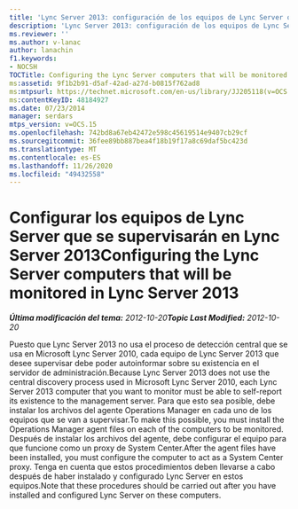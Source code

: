 ```yaml
---
title: 'Lync Server 2013: configuración de los equipos de Lync Server que se supervisarán'
description: 'Lync Server 2013: configuración de los equipos de Lync Server que se van a supervisar.'
ms.reviewer: ''
ms.author: v-lanac
author: lanachin
f1.keywords:
- NOCSH
TOCTitle: Configuring the Lync Server computers that will be monitored
ms:assetid: 9f1b2b91-d5af-42ad-a27d-b0815f762ad8
ms:mtpsurl: https://technet.microsoft.com/en-us/library/JJ205118(v=OCS.15)
ms:contentKeyID: 48184927
ms.date: 07/23/2014
manager: serdars
mtps_version: v=OCS.15
ms.openlocfilehash: 742bd8a67eb42472e598c45619514e9407cb29cf
ms.sourcegitcommit: 36fee89bb887bea4f18b19f17a8c69daf5bc423d
ms.translationtype: MT
ms.contentlocale: es-ES
ms.lasthandoff: 11/26/2020
ms.locfileid: "49432558"
---
```

# <a name="configuring-the-lync-server-computers-that-will-be-monitored-in-lync-server-2013"></a><span data-ttu-id="ec875-103">Configurar los equipos de Lync Server que se supervisarán en Lync Server 2013</span><span class="sxs-lookup"><span data-stu-id="ec875-103">Configuring the Lync Server computers that will be monitored in Lync Server 2013</span></span>

<div data-xmlns="http://www.w3.org/1999/xhtml">

<div class="topic" data-xmlns="http://www.w3.org/1999/xhtml" data-msxsl="urn:schemas-microsoft-com:xslt" data-cs="https://msdn.microsoft.com/">

<div data-asp="https://msdn2.microsoft.com/asp">



</div>

<div id="mainSection">

<div id="mainBody"><span data-ttu-id="ec875-104">

<span> </span></span><span class="sxs-lookup"><span data-stu-id="ec875-104">

<span> </span></span></span>

<span data-ttu-id="ec875-105">_**Última modificación del tema:** 2012-10-20_</span><span class="sxs-lookup"><span data-stu-id="ec875-105">_**Topic Last Modified:** 2012-10-20_</span></span>

<span data-ttu-id="ec875-106">Puesto que Lync Server 2013 no usa el proceso de detección central que se usa en Microsoft Lync Server 2010, cada equipo de Lync Server 2013 que desee supervisar debe poder autoinformar sobre su existencia en el servidor de administración.</span><span class="sxs-lookup"><span data-stu-id="ec875-106">Because Lync Server 2013 does not use the central discovery process used in Microsoft Lync Server 2010, each Lync Server 2013 computer that you want to monitor must be able to self-report its existence to the management server.</span></span> <span data-ttu-id="ec875-107">Para que esto sea posible, debe instalar los archivos del agente Operations Manager en cada uno de los equipos que se van a supervisar.</span><span class="sxs-lookup"><span data-stu-id="ec875-107">To make this possible, you must install the Operations Manager agent files on each of the computers to be monitored.</span></span> <span data-ttu-id="ec875-108">Después de instalar los archivos del agente, debe configurar el equipo para que funcione como un proxy de System Center.</span><span class="sxs-lookup"><span data-stu-id="ec875-108">After the agent files have been installed, you must configure the computer to act as a System Center proxy.</span></span> <span data-ttu-id="ec875-109">Tenga en cuenta que estos procedimientos deben llevarse a cabo después de haber instalado y configurado Lync Server en estos equipos.</span><span class="sxs-lookup"><span data-stu-id="ec875-109">Note that these procedures should be carried out after you have installed and configured Lync Server on these computers.</span></span>

<span data-ttu-id="ec875-110"></div>

<span> </span>

</div>

</div>

</span><span class="sxs-lookup"><span data-stu-id="ec875-110"></div>

<span> </span>

</div>

</div>

</span></span></div>

